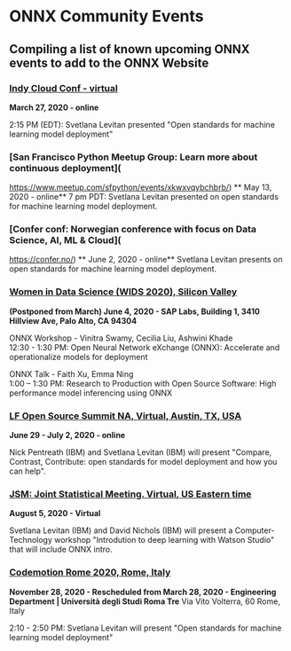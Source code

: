 # ONNX Community Events
## Compiling a list of known upcoming ONNX events to add to the ONNX Website

### [Indy Cloud Conf - virtual](https://2020.indycloudconf.com/schedule/)
**March 27, 2020 - online**

2:15 PM (EDT): Svetlana Levitan presented "Open standards for machine learning model deployment"


### [San Francisco Python Meetup Group: Learn more about continuous deployment](
https://www.meetup.com/sfpython/events/xkwxvqybchbrb/)
** May 13, 2020 - online**
7 pm PDT: Svetlana Levitan presented on open standards for machine learning model deployment.


### [Confer conf: Norwegian conference with focus on Data Science, AI, ML & Cloud](
 https://confer.no/)
** June 2, 2020 - online**
Svetlana Levitan presents on open standards for machine learning model deployment.
 

### [Women in Data Science (WIDS 2020), Silicon Valley](https://events.sap.com/us/wids-2020-sv/en/home)
**(Postponed from March) June 4, 2020 - SAP Labs, Building 1, 3410 Hillview Ave, Palo Alto, CA 94304**

ONNX Workshop - Vinitra Swamy, Cecilia Liu, Ashwini Khade  
12:30 - 1:30 PM: Open Neural Network eXchange (ONNX): Accelerate and operationalize models for deployment

ONNX Talk - Faith Xu, Emma Ning  
1:00 – 1:30 PM: Research to Production with Open Source Software: High performance model inferencing using ONNX


### [LF Open Source Summit NA, Virtual, Austin, TX, USA](https://events.linuxfoundation.org/open-source-summit-north-america/)
**June 29 - July 2, 2020 - online**

Nick Pentreath (IBM) and Svetlana Levitan (IBM) will present "Compare, Contrast, Contribute: open 
standards for model deployment and how you can help".


### [JSM: Joint Statistical Meeting. Virtual, US Eastern time](https://ww2.amstat.org/meetings/jsm/2020/)
**August 5, 2020 - Virtual**

Svetlana Levitan (IBM) and David Nichols (IBM) will present a Computer-Technology workshop
"Introdution to deep learning with Watson Studio" that will include ONNX intro.


### [Codemotion Rome 2020, Rome, Italy](https://events.codemotion.com/conferences/rome/2020/agenda/12-June/)
**November 28, 2020 - Rescheduled from March 28, 2020 - Engineering Department | Università degli Studi Roma Tre** 
Via Vito Volterra, 60  Rome, Italy

2:10 - 2:50 PM: Svetlana Levitan will present "Open standards for machine learning model deployment"
